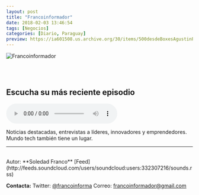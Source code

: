```yaml
---
layout: post
title: "Francoinformador"
date: 2018-02-03 13:46:54
tags: [Negocios]
categories: [Diario, Paraguay]
preview: https://ia601508.us.archive.org/30/items/500desdeBoxesAgustinPalmeiro/Francoinformador300.jpeg
---
```


![Francoinformador](https://ia601508.us.archive.org/30/items/500desdeBoxesAgustinPalmeiro/Francoinformador500.jpeg)

<br/>
<br/>

## Escucha su más reciente episodio

<!--reproductor-feed=http://feeds.soundcloud.com/users/soundcloud:users:332307216/sounds.rss-->
<!--reproductor-start-->
<audio id="audio" preload="auto" controls="" src="http://traffic.libsyn.com/francoinformador/Informate_en_pocos_minutos_7.mp3?dest-id=682690"></audio>
<!--reproductor-end-->

Noticias destacadas, entrevistas a líderes, innovadores y emprendedores. Mundo tech también tiene un lugar.

_ _ _
<br>
Autor: **Soledad Franco**
[Feed](http://feeds.soundcloud.com/users/soundcloud:users:332307216/sounds.rss)



**Contacta:**
Twitter: [@francoinforma](https://twitter.com/francoinforma)
Correo: [francoinformador@gmail.com](mailto:francoinformador@gmail.com)
